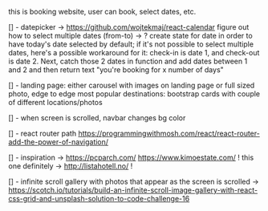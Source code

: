 this is booking website, user can book, select dates, etc.

[] - datepicker -> https://github.com/wojtekmaj/react-calendar
figure out how to select multiple dates (from-to) ->
? create state for date in order to have today's date selected by default;
if it's not possible to select multiple dates, here's a possible workaround for it: check-in is date 1, and check-out is date 2. Next, catch those 2 dates in function and add dates between 1 and 2 and then return text "you're booking for x number of days"

[] - landing page: either carousel with images on landing page or full sized photo, edge to edge
most popular destinations: bootstrap cards with couple of different locations/photos

[] - when screen is scrolled, navbar changes bg color

[] - react router path https://programmingwithmosh.com/react/react-router-add-the-power-of-navigation/

[] - inspiration -> https://pcparch.com/ https://www.kimoestate.com/
! this one definitely -> http://listahotell.no/ !

[] - infinite scroll gallery with photos that appear as the screen is scrolled -> https://scotch.io/tutorials/build-an-infinite-scroll-image-gallery-with-react-css-grid-and-unsplash-solution-to-code-challenge-16
